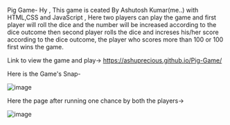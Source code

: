 Pig Game-
Hy , This game is ceated By Ashutosh Kumar(me..) with HTML,CSS and JavaScript , Here two players can play the game and first player will roll the dice and the number will be increased according to the dice outcome then second player rolls the dice and increses his/her score according to the dice outcome, the player who scores more than 100 or 100 first wins the game.

Link to view the game and play-> https://ashuprecious.github.io/Pig-Game/

Here is the Game's Snap-

![image](https://user-images.githubusercontent.com/48045926/196845664-fef9a780-1963-4971-a437-23219b8a34ee.png)

Here the page after running one chance by both the players->

![image](https://user-images.githubusercontent.com/48045926/196845900-81c2c35b-f2d3-4189-bd86-a28ac2be3fdc.png)

